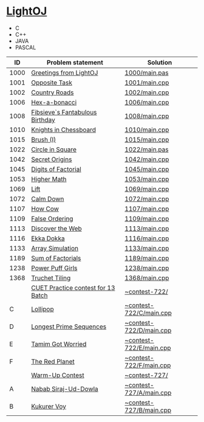 # [LightOJ](http://www.lightoj.com/index.php)

- C
- C++
- JAVA
- PASCAL

| ID   | Problem statement                                                                                           | Solution                                           |
|------|-------------------------------------------------------------------------------------------------------------|----------------------------------------------------|
| 1000 | [Greetings from LightOJ](http://www.lightoj.com/volume_showproblem.php?problem=1000)                        | [1000/main.pas](1000/main.pas)                     |
| 1001 | [Opposite Task](http://www.lightoj.com/volume_showproblem.php?problem=1001)                                 | [1001/main.cpp](1001/main.cpp)                     |
| 1002 | [Country Roads](http://www.lightoj.com/volume_showproblem.php?problem=1002)                                 | [1002/main.cpp](1002/main.cpp)                     |
| 1006 | [Hex-a-bonacci](http://www.lightoj.com/volume_showproblem.php?problem=1006)                                 | [1006/main.cpp](1006/main.cpp)                     |
| 1008 | [Fibsieve`s Fantabulous Birthday](http://www.lightoj.com/volume_showproblem.php?problem=1008)               | [1008/main.cpp](1008/main.cpp)                     |
| 1010 | [Knights in Chessboard](http://www.lightoj.com/volume_showproblem.php?problem=1010)                         | [1010/main.cpp](1010/main.cpp)                     |
| 1015 | [Brush (I)](http://www.lightoj.com/volume_showproblem.php?problem=1015)                                     | [1015/main.cpp](1015/main.cpp)                     |
| 1022 | [Circle in Square](http://www.lightoj.com/volume_showproblem.php?problem=1022)                              | [1022/main.pas](1022/main.pas)                     |
| 1042 | [Secret Origins](http://www.lightoj.com/volume_showproblem.php?problem=1042)                                | [1042/main.cpp](1042/main.cpp)                     |
| 1045 | [Digits of Factorial](http://www.lightoj.com/volume_showproblem.php?problem=1045)                           | [1045/main.cpp](1045/main.cpp)                     |
| 1053 | [Higher Math](http://lightoj.com/volume_showproblem.php?problem=1053)                                       | [1053/main.cpp](1053/main.cpp)                     |
| 1069 | [Lift](http://lightoj.com/volume_showproblem.php?problem=1069)                                              | [1069/main.cpp](1069/main.cpp)                     |
| 1072 | [Calm Down](http://lightoj.com/volume_showproblem.php?problem=1072)                                         | [1072/main.cpp](1072/main.cpp)                     |
| 1107 | [How Cow](http://lightoj.com/volume_showproblem.php?problem=1107)                                           | [1107/main.cpp](1107/main.cpp)                     |
| 1109 | [False Ordering](http://lightoj.com/volume_showproblem.php?problem=1109)                                    | [1109/main.cpp](1109/main.cpp)                     |
| 1113 | [Discover the Web](http://lightoj.com/volume_showproblem.php?problem=1113)                                  | [1113/main.cpp](1113/main.cpp)                     |
| 1116 | [Ekka Dokka](http://lightoj.com/volume_showproblem.php?problem=1116)                                        | [1116/main.cpp](1116/main.cpp)                     |
| 1133 | [Array Simulation](http://lightoj.com/volume_showproblem.php?problem=1133)                                  | [1133/main.cpp](1133/main.cpp)                     |
| 1189 | [Sum of Factorials](http://www.lightoj.com/volume_showproblem.php?problem=1189)                             | [1189/main.cpp](1189/main.cpp)                     |
| 1238 | [Power Puff Girls](http://www.lightoj.com/volume_showproblem.php?problem=1238)                              | [1238/main.cpp](1238/main.cpp)                     |
| 1368 | [Truchet Tiling](http://www.lightoj.com/volume_showproblem.php?problem=1368)                                | [1368/main.cpp](1368/main.cpp)                     |
|      | [CUET Practice contest for 13 Batch](http://www.lightoj.com/practice_contest_problemset.php?contest_id=722) | [~contest-722/](~contest-722/)                     |
| C    | [Lollipop](http://www.lightoj.com/practice_contest_showproblem.php?contest_id=722&problem=C)                | [~contest-722/C/main.cpp](~contest-722/C/main.cpp) |
| D    | [Longest Prime Sequences](http://www.lightoj.com/practice_contest_showproblem.php?contest_id=722&problem=D) | [~contest-722/D/main.cpp](~contest-722/D/main.cpp) |
| E    | [Tamim Got Worried](http://www.lightoj.com/practice_contest_showproblem.php?contest_id=722&problem=E)       | [~contest-722/E/main.cpp](~contest-722/E/main.cpp) |
| F    | [The Red Planet](http://www.lightoj.com/practice_contest_showproblem.php?contest_id=722&problem=F)          | [~contest-722/F/main.cpp](~contest-722/F/main.cpp) |
|      | [Warm-Up Contest](http://lightoj.com/practice_contest_problemset.php?contest_id=727)                        | [~contest-727/](~contest-727/)                     |
| A    | [Nabab Siraj-Ud-Dowla](http://lightoj.com/practice_contest_showproblem.php?contest_id=727&problem=A)        | [~contest-727/A/main.cpp](~contest-727/A/main.cpp) |
| B    | [Kukurer Voy](http://lightoj.com/practice_contest_showproblem.php?contest_id=727&problem=B)                 | [~contest-727/B/main.cpp](~contest-727/B/main.cpp) |

